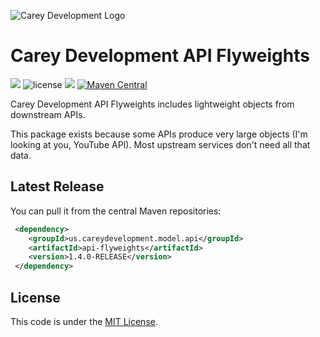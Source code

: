 ![Carey Development Logo](http://careydevelopment.us/img/branding/careydevelopment-logo-sm.png)

# Carey Development API Flyweights 
![](https://img.shields.io/badge/jdk-11-blue.svg) ![license](https://img.shields.io/badge/license-MIT-blue.svg) 
![](https://img.shields.io/badge/maven-3.6.3-blue.svg)
[![Maven Central](https://maven-badges.herokuapp.com/maven-central/us.careydevelopment.model.api/api-flyweights/badge.svg)](https://search.maven.org/artifact/us.careydevelopment.model.api/api-flyweights/1.4.0-RELEASE/jar)




Carey Development API Flyweights includes lightweight objects from downstream APIs.

This package exists because some APIs produce very large objects (I'm looking at you, YouTube API). Most upstream services
don't need all that data.


## Latest Release
You can pull it from the central Maven repositories:

```xml
 <dependency>
    <groupId>us.careydevelopment.model.api</groupId>
    <artifactId>api-flyweights</artifactId>
    <version>1.4.0-RELEASE</version>
 </dependency>
```

## License
This code is under the [MIT License](https://github.com/careydevelopment/api-flyweights/blob/main/LICENSE).
